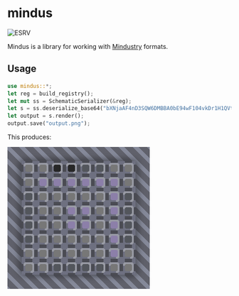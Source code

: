 # mindus

![ESRV](https://img.shields.io/badge/esrv-nightly_2023_08_03-blue?style=for-the-badge&logo=rust)

Mindus is a library for working with [Mindustry](https://github.com/Anuken/Mindustry) formats.

## Usage

```rs
use mindus::*;
let reg = build_registry();
let mut ss = SchematicSerializer(&reg);
let s = ss.deserialize_base64("bXNjaAF4nD3SQW6DMBBA0bE94wF104vkDr1H1QVtWUQioTL0/oFJ/Fl9GXiy5ZFBhiJ6n26zvE9tv7T1f5/bZbtNyyJvv/P2065/+3W9i0hdpu952SR/fiWp29qOL4/lDzkfExkiEpWPGqMKpZRRlT/8VQkv4aXwnlUopYw6vRTVvRzeGJVYy1ShlDKqezk8O8+DV/AKXgkvRSllvK2sdU/xFE/xFE/xFE/xNLzxeRlU9wzPOK9xXsMzPMOr3EcNL0VlqlBKGVWpfh+O5+zPmRdnXpx5cebFmRd/eQ9KIReL")?;
let output = s.render();
output.save("output.png");
```

This produces:

![image](https://raw.githubusercontent.com/bend-n/mindus/master/.github/example.png)
